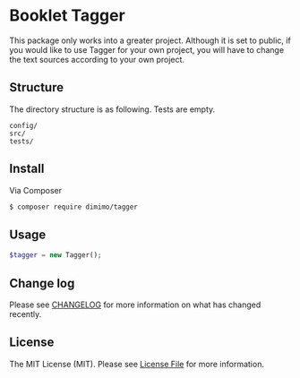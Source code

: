# Booklet Tagger

This package only works into a greater project. Although it is set to public, if you would like to use Tagger for your own project, you will have to change the
text sources according to your own project.

## Structure

The directory structure is as following. Tests are empty.

```   
config/
src/
tests/
```


## Install

Via Composer

``` bash
$ composer require dimimo/tagger
```

## Usage

``` php
$tagger = new Tagger();
```

## Change log

Please see [CHANGELOG](CHANGELOG.md) for more information on what has changed recently.

## License

The MIT License (MIT). Please see [License File](LICENSE.md) for more information.

[ico-license]: https://img.shields.io/badge/license-MIT-brightgreen.svg?style=flat-square
[link-author]: https://github.com/dimimo
